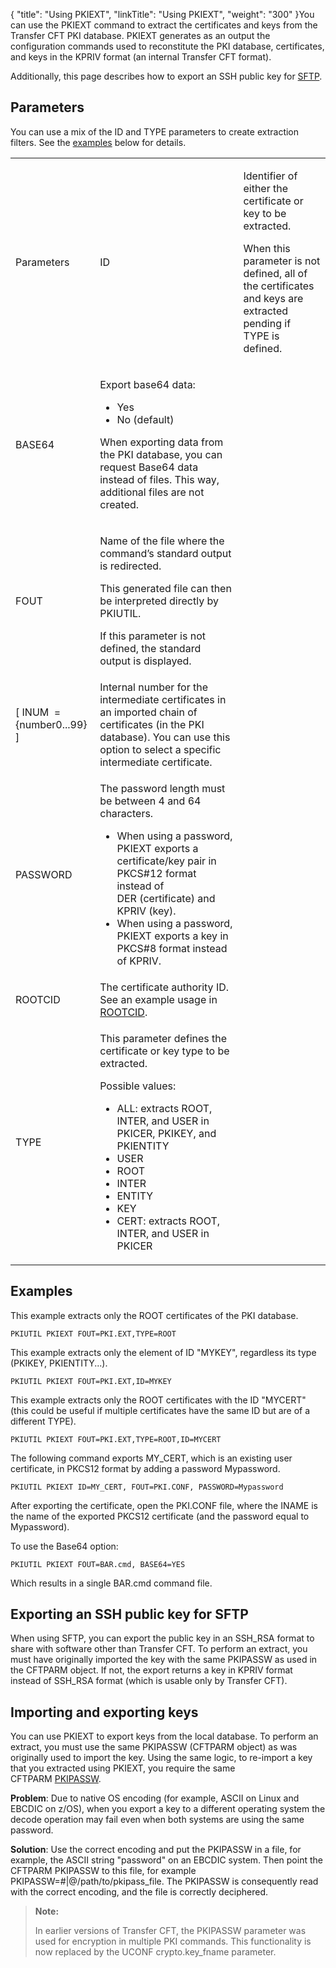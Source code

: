 {
    "title": "Using PKIEXT",
    "linkTitle": "Using PKIEXT",
    "weight": "300"
}You can use the PKIEXT command to extract the certificates and keys from the Transfer CFT PKI database. PKIEXT generates as an output the configuration commands used to reconstitute the PKI database, certificates, and keys in the KPRIV format (an internal Transfer CFT format).

Additionally, this page describes how to export an SSH public key for [SFTP](../../../../protocols_start_here/sftp_intro).

## Parameters

You can use a mix of the ID and TYPE parameters to create extraction filters. See the [examples](#Examples) below for details.

<table>
         
         
         
         
   
   <tbody>
      <tr>
         <td><p>Parameters</p>         </td>
         <td>ID         </td>
         <td><p>Identifier of either the certificate or key to be extracted.</p>
<p>When this parameter is not defined, all of the certificates and keys are extracted pending if TYPE is defined.</p>         </td>
      </tr>
      <tr>
         <td>BASE64         </td>
         <td><p>Export base64 data:</p>
<ul>
<li>Yes</li>
<li>No (default)</li>
</ul>
<p>When exporting data from the PKI database, you can request Base64 data instead of files.
This way, additional files are not created.</p>         </td>
      </tr>
      <tr>
         <td><p>FOUT</p>         </td>
         <td><p>Name of the file where the command’s standard output
is redirected.</p>
<p>This generated file can then be interpreted directly by
PKIUTIL.</p>
<p>If this parameter is not defined, the standard output is displayed.</p>         </td>
      </tr>
      <tr>
         <td>[ INUM  = {number0...99} ]         </td>
         <td>Internal number for the intermediate certificates in an imported chain of certificates (in the PKI database). You can use this option to select a specific intermediate certificate.         </td>
      </tr>
      <tr>
         <td>PASSWORD         </td>
         <td><p>The password length must be between 4 and 64 characters.</p>
<ul>
<li>When using a password, PKIEXT exports a certificate/key pair in PKCS#12 format instead of DER (certificate) and KPRIV (key).</li>
<li>When using a password, PKIEXT exports a key in PKCS#8 format instead of KPRIV.</li>
</ul>         </td>
      </tr>
      <tr>
         <td>ROOTCID         </td>
         <td>The certificate authority ID. See an example usage in <a href="../../../../c_intro_userinterfaces/command_summary/parameter_intro/rootcid">ROOTCID</a>.         </td>
      </tr>
      <tr>
         <td>TYPE         </td>
         <td><p>This parameter defines the certificate or key type to be extracted.</p>
<p>Possible values:</p>
<ul>
<li>ALL: extracts ROOT, INTER, and USER in PKICER, PKIKEY, and PKIENTITY</li>
<li>USER</li>
<li>ROOT</li>
<li>INTER</li>
<li>ENTITY</li>
<li>KEY</li>
<li>CERT: extracts ROOT, INTER, and USER in PKICER</li>
</ul>         </td>
      </tr>
   </tbody>
</table>

<span id="Examples"></span>

## Examples

This example extracts only the ROOT certificates of the PKI database.


    PKIUTIL PKIEXT FOUT=PKI.EXT,TYPE=ROOT

This example extracts only the element of ID "MYKEY", regardless its type (PKIKEY, PKIENTITY...).


    PKIUTIL PKIEXT FOUT=PKI.EXT,ID=MYKEY

This example extracts only the ROOT certificates with the ID "MYCERT" (this could be useful if multiple certificates have the same ID but are of a different TYPE).


    PKIUTIL PKIEXT FOUT=PKI.EXT,TYPE=ROOT,ID=MYCERT

The following command exports <span class="code">MY\_CERT</span>, which is an existing user certificate, in PKCS12 format by adding a password <span class="code">Mypassword</span>.


    PKIUTIL PKIEXT ID=MY_CERT, FOUT=PKI.CONF, PASSWORD=Mypassword

After exporting the certificate, open the<span class="code"> PKI.CONF</span> file, where the INAME is the name of the exported PKCS12 certificate (and the password equal to <span class="code">Mypassword</span>).

To use the Base64 option:


    PKIUTIL PKIEXT FOUT=BAR.cmd, BASE64=YES

Which results in a single <span class="code">BAR.cmd</span> command file.

## Exporting an SSH public key for SFTP

When using SFTP, you can export the public key in an SSH\_RSA format to share with software other than Transfer CFT. To perform an extract, you must have originally imported the key with the same PKIPASSW as used in the CFTPARM object. If not, the export returns a key in KPRIV format instead of SSH\_RSA format (which is usable only by Transfer CFT).

## Importing and exporting keys

You can use PKIEXT to export keys from the local database. To perform an extract, you must use the same PKIPASSW (CFTPARM object) as was originally used to import the key. Using the same logic, to re-import a key that you extracted using PKIEXT, you require the same CFTPARM [PKIPASSW](../../../../c_intro_userinterfaces/command_summary/parameter_intro/pkipassw).

<span class="autonumber">**Problem**: </span>Due to native OS encoding (for example, ASCII on Linux and EBCDIC on z/OS), when you export a key to a different operating system the decode operation may fail even when both systems are using the same password.

<span class="autonumber">**Solution**: </span>Use the correct encoding and put the PKIPASSW in a file, for example, the ASCII string "<span class="code">password</span>" on an EBCDIC system. Then point the CFTPARM PKIPASSW to this file, for example<span class="code"> PKIPASSW=#|@/path/to/pkipass\_file</span>. The PKIPASSW is consequently read with the correct encoding, and the file is correctly deciphered.

> **Note:**
>
> In earlier versions of Transfer CFT, the PKIPASSW parameter was used for encryption in multiple PKI commands. This functionality is now replaced by the UCONF crypto.key\_fname parameter.
